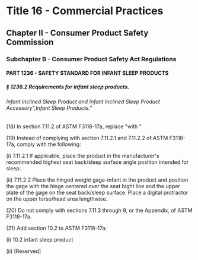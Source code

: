 
# Title 16 - Commercial Practices
## Chapter II - Consumer Product Safety Commission
### Subchapter B - Consumer Product Safety Act Regulations
#### PART 1236 - SAFETY STANDARD FOR INFANT SLEEP PRODUCTS
##### § 1236.2 Requirements for infant sleep products.
###### Infant Inclined Sleep Product and Infant Inclined Sleep Product Accessory",Infant Sleep Products."

(18) In section 7.11.2 of ASTM F3118-17a, replace "with "

(19) Instead of complying with section 7.11.2.1 and 7.11.2.2 of ASTM F3118-17a, comply with the following:

(i) 7.11.2.1 If applicable, place the product in the manufacturer's recommended highest seat back/sleep surface angle position intended for sleep.

(ii) 7.11.2.2 Place the hinged weight gage-infant in the product and position the gage with the hinge centered over the seat bight line and the upper plate of the gage on the seat back/sleep surface. Place a digital protractor on the upper torso/head area lengthwise.

(20) Do not comply with sections 7.11.3 through 9, or the Appendix, of ASTM F3118-17a.

(21) Add section 10.2 to ASTM F3118-17a:

(i) 10.2 infant sleep product

(ii) [Reserved]
